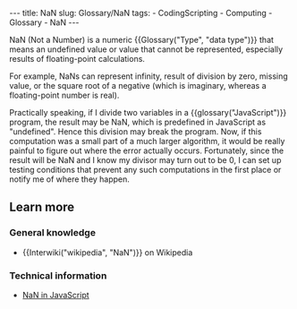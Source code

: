 --- title: NaN slug: Glossary/NaN tags: - CodingScripting - Computing - Glossary - NaN ---

NaN (Not a Number) is a numeric {{Glossary("Type", "data type")}} that means an undefined value or value that cannot be represented, especially results of floating-point calculations.

For example, NaNs can represent infinity, result of division by zero, missing value, or the square root of a negative (which is imaginary, whereas a floating-point number is real).

Practically speaking, if I divide two variables in a {{glossary("JavaScript")}} program, the result may be NaN, which is predefined in JavaScript as "undefined". Hence this division may break the program. Now, if this computation was a small part of a much larger algorithm, it would be really painful to figure out where the error actually occurs. Fortunately, since the result will be NaN and I know my divisor may turn out to be 0, I can set up testing conditions that prevent any such computations in the first place or notify me of where they happen.

Learn more
----------

### General knowledge

-   {{Interwiki("wikipedia", "NaN")}} on Wikipedia

### Technical information

-   [NaN in JavaScript](/en-US/docs/Web/JavaScript/Reference/Global_Objects/NaN)
